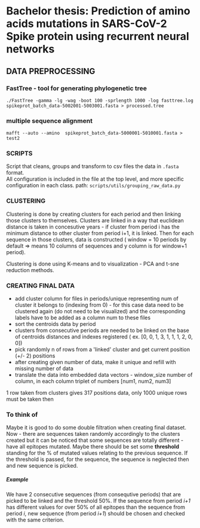 # Bachelor thesis: Prediction of amino acids mutations in SARS-CoV-2 Spike protein using recurrent neural networks

## DATA PREPROCESSING

### FastTree - tool for generating phylogenetic tree

`./FastTree -gamma -lg -wag -boot 100 -sprlength 1000 -log fasttree.log spikeprot_batch_data-5002001-5003001.fasta > processed.tree`

### multiple sequence alignment

`mafft --auto --amino  spikeprot_batch_data-5000001-5010001.fasta > test2`

### SCRIPTS

Script that cleans, groups and transform to csv files the data in `.fasta` format.\
All configuration is included in the file at the top level, and more specific configuration in each class.
path: `scripts/utils/grouping_raw_data.py`

### CLUSTERING

Clustering is done by creating clusters for each period and then linking those clusters to themselves. Clusters are
linked in a way that euclidean distance is taken in concesutive years - if cluster from period i has the minimum
distance to other cluster from period i+1, it is linked. Then for each sequence in those clusters, data is constructed (
window = 10 periods by default => means 10 columns of sequences and y column is for window+1 period).

Clustering is done using K-means and to visualization - PCA and t-sne reduction methods.

### CREATING FINAL DATA

- add cluster column for files in periods/unique representing num of cluster it belongs to (indexing from 0) - for this
  case data need to be clustered again (do not need to be visualized) and the corresponding labels have to be added as a
  column num to these files
- sort the centroids data by period
- clusters from consecutive periods are needed to be linked on the base of centroids distances and indexes registered (
  ex. [0, 0, 1, 3, 1, 1, 1, 2, 0, 0])
- pick randomly n of rows from a 'linked' cluster and get current position (+/- 2) positions
- after creating given number of data, make it unique and refill with missing number of data
- translate the data into embedded data vectors - window_size number of column, in each column triplet of
  numbers [num1, num2, num3]

1 row taken from clusters gives 317 positions data, only 1000 unique rows must be taken then

### To think of

Maybe it is good to do some double filtration when creating final dataset. Now - there are sequences taken randomly
accordingly to the clusters created but it can be noticed that some sequences are totally different - have all epitopes
mutated. Maybe there should be set some **threshold** standing for the % of mutated values relating to the previous
sequence. If the threshold is passed, for the sequence, the sequence is neglected then and new sequence is picked.

##### Example

We have 2 consecutive sequences (from consequtive periods) that are picked to be linked and the threshold 50%. If the
sequence from period *i+1* has different values for over 50% of all epitopes than the sequence from period *i*, new
sequence (from period *i+1*) should be chosen and checked with the same criterion.
